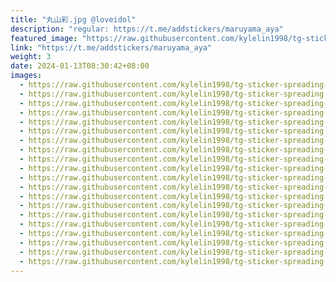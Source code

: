 ```yaml
---
title: "丸山彩.jpg @loveidol"
description: "regular: https://t.me/addstickers/maruyama_aya"
featured_image: "https://raw.githubusercontent.com/kylelin1998/tg-sticker-spreading-worldwide-images/main/img/1100a780-8339-4c82-8cf8-d34198db18d9.jpg"
link: "https://t.me/addstickers/maruyama_aya"
weight: 3
date: 2024-01-13T08:30:42+08:00
images:
  - https://raw.githubusercontent.com/kylelin1998/tg-sticker-spreading-worldwide-images/main/img/1100a780-8339-4c82-8cf8-d34198db18d9.jpg
  - https://raw.githubusercontent.com/kylelin1998/tg-sticker-spreading-worldwide-images/main/img/3efff5b8-7701-48e3-a19c-ffb590268f09.jpg
  - https://raw.githubusercontent.com/kylelin1998/tg-sticker-spreading-worldwide-images/main/img/88ec19a9-3695-49bc-9cef-23fd1bb0bce5.jpg
  - https://raw.githubusercontent.com/kylelin1998/tg-sticker-spreading-worldwide-images/main/img/d8ba192d-7614-45a2-a5c8-94017be6f3d6.jpg
  - https://raw.githubusercontent.com/kylelin1998/tg-sticker-spreading-worldwide-images/main/img/a9cefb17-94e8-4147-8c30-9ca3216b34ce.jpg
  - https://raw.githubusercontent.com/kylelin1998/tg-sticker-spreading-worldwide-images/main/img/39933a6b-025f-4abf-8689-a8bb8c497a83.jpg
  - https://raw.githubusercontent.com/kylelin1998/tg-sticker-spreading-worldwide-images/main/img/33e0b5ee-2324-4c29-ad9a-6726434af1a3.jpg
  - https://raw.githubusercontent.com/kylelin1998/tg-sticker-spreading-worldwide-images/main/img/bee8af78-5ab8-4323-ba62-c27f1f419704.jpg
  - https://raw.githubusercontent.com/kylelin1998/tg-sticker-spreading-worldwide-images/main/img/d2ac52a3-30f7-40f6-abc7-7f44629b359c.jpg
  - https://raw.githubusercontent.com/kylelin1998/tg-sticker-spreading-worldwide-images/main/img/60c5b882-945b-4d0d-8551-a1a8e2159cbd.jpg
  - https://raw.githubusercontent.com/kylelin1998/tg-sticker-spreading-worldwide-images/main/img/36b6b1c3-0d4a-47b4-bcaa-6b70ca920254.jpg
  - https://raw.githubusercontent.com/kylelin1998/tg-sticker-spreading-worldwide-images/main/img/9ac6bbbb-11cb-40b4-80d0-868012abade7.jpg
  - https://raw.githubusercontent.com/kylelin1998/tg-sticker-spreading-worldwide-images/main/img/e98ab377-17d1-4678-84f0-e0db81c57e55.jpg
  - https://raw.githubusercontent.com/kylelin1998/tg-sticker-spreading-worldwide-images/main/img/c93716d1-b3bf-4c41-86c9-3e33a8575afe.jpg
  - https://raw.githubusercontent.com/kylelin1998/tg-sticker-spreading-worldwide-images/main/img/de0cd9f9-ae0a-41ce-8402-4e58f466671a.jpg
  - https://raw.githubusercontent.com/kylelin1998/tg-sticker-spreading-worldwide-images/main/img/5ebd13f4-75a2-41bc-95f5-1469733b6cff.jpg
  - https://raw.githubusercontent.com/kylelin1998/tg-sticker-spreading-worldwide-images/main/img/ce1ded16-b4c0-4150-88d9-8fd22f603baa.jpg
  - https://raw.githubusercontent.com/kylelin1998/tg-sticker-spreading-worldwide-images/main/img/f60b8f3d-f774-450e-a439-8b5351bbe6a9.jpg
  - https://raw.githubusercontent.com/kylelin1998/tg-sticker-spreading-worldwide-images/main/img/6e252093-a0e7-42f7-9203-51df94d22789.jpg
  - https://raw.githubusercontent.com/kylelin1998/tg-sticker-spreading-worldwide-images/main/img/4320359c-ce9d-4455-b330-9f2bac265671.jpg
---
```

